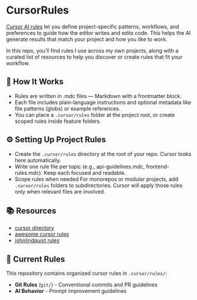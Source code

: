 # CursorRules 

[Cursor AI rules](https://docs.cursor.com/context/rules) let you define project-specific patterns, workflows, and preferences to guide how the editor writes and edits code. This helps the AI generate results that match your project and how you like to work.


In this repo, you’ll find rules I use across my own projects, along with a curated list of resources to help you discover or create rules that fit your workflow.


## 📁 How It Works

- Rules are written in .mdc files — Markdown with a frontmatter block.
- Each file includes plain-language instructions and optional metadata like file patterns (globs) or example references.
- You can place a `.cursor/rules` folder at the project root, or create scoped rules inside feature folders.
 
## ⚙️ Setting Up Project Rules

- Create the `.cursor/rules` directory
at the root of your repo. Cursor looks here automatically.
- Write one rule file per topic (e.g., api-guidelines.mdc, frontend-rules.mdc). Keep each focused and readable.
- Scope rules when needed
For monorepos or modular projects, add `.cursor/rules` folders to subdirectories. Cursor will apply those rules only when relevant files are involved.

## 📚 Resources

- [cursor directory](https://cursor.directory/)
- [awesome cursor rules](https://github.com/PatrickJS/awesome-cursorrules?tab=readme-ov-file#utilities)
- [johnlindquist rules](https://github.com/johnlindquist/cursor-demos/blob/main/.cursor/rules/prompt-improve.mdc)

## 📂 Current Rules

This repository contains organized cursor rules in `.cursor/rules/`:

- **Git Rules** (`git/`) - Conventional commits and PR guidelines
- **AI Behavior** - Prompt improvement guidelines
